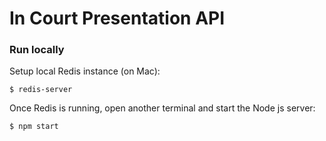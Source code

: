 # In Court Presentation API


### Run locally
Setup local Redis instance (on Mac):
```
$ redis-server
```

Once Redis is running, open another terminal and start the Node js server:
```
$ npm start
```
